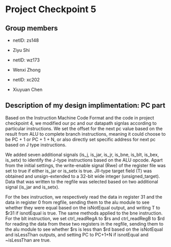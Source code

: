 # Project Checkpoint 5

## Group members

- netID: zs148

-  Ziyu Shi

  

- netID: wz173

- Wenxi Zhong

  

- netID: xc202
- Xiuyuan Chen 

## Description of my design implimentation: PC part

Based on the Instruction Machine Code Format and the code in project checkpoint 4, we modified our pc and our datapath signlas according to particular instructions. We set the offset for the next pc value based on the result from ALU to complete branch instructions, meaning it could choose to be PC + 1 or PC + 1 + N, or also directly set specific address for next pc based on J type instructions.

We added seven additional signals (is_j, is_jar, is_jr, is_bne, is_blt, is_bex, is_setx) to identify the J-type instructions based on the ALU opcode. Apart from the initial settings, the write-enable signal (Rwe) of the register file was set to true if either is_jar or is_setx is true. JII-type target field (T) was obtained and unsign-extended to a 32-bit wide integer (unsigned_target). Data that was written to the regfile was selected based on two additional signal (is_jar and is_setx). 



For the bex instruction, we respectively read the data in register 31 and the data in register 0 from regfile, sending them to the alu module to see whether they were equal based on the isNotEqual output, and writing T to $r31 if isnotEqual is true. The same methods applied to the bne instruction. For the blt instruction, we set ctrl_readRegA to $rs and ctrl_readRegB to $rd for reading the data from these two registers in the regfile, sending them to the alu module to see whether $rs is less than $rd based on the isNotEqual and isLessThan outputs, and setting PC to PC+1+N if isnotEqual and ~isLessThan are true.
